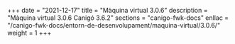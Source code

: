 +++
date        = "2021-12-17"
title       = "Màquina virtual 3.0.6"
description = "Màquina virtual 3.0.6 Canigó 3.6.2"
sections    = "canigo-fwk-docs"
enllac		= "/canigo-fwk-docs/entorn-de-desenvolupament/maquina-virtual/3.0.6/"
weight		= 1
+++
